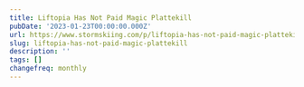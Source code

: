 ```yaml
---
title: Liftopia Has Not Paid Magic Plattekill
pubDate: '2023-01-23T00:00:00.000Z'
url: https://www.stormskiing.com/p/liftopia-has-not-paid-magic-plattekill
slug: liftopia-has-not-paid-magic-plattekill
description: ''
tags: []
changefreq: monthly
---
```


<!-- Add post content below -->
